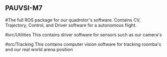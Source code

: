 ## PAUVSI-M7
#The full ROS package for our quadrotor's software. Contains CV, Trajectory, Control, and Driver software for a autonomous flight.

#src/Utilities
This contains driver software for sensors such as our camera's

#src/Tracking
This contains computer vision software for tracking roomba's and our real world arena position
